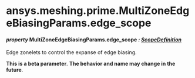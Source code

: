 # ansys.meshing.prime.MultiZoneEdgeBiasingParams.edge_scope

<a id="ansys.meshing.prime.MultiZoneEdgeBiasingParams.edge_scope"></a>

#### *property* MultiZoneEdgeBiasingParams.edge_scope *: [ScopeDefinition](ansys.meshing.prime.ScopeDefinition.md#ansys.meshing.prime.ScopeDefinition)*

Edge zonelets to control the expanse of edge biasing.

**This is a beta parameter**. **The behavior and name may change in the future**.

<!-- !! processed by numpydoc !! -->

